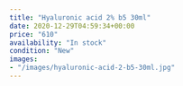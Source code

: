 ```yaml
---
title: "Hyaluronic acid 2% b5 30ml"
date: 2020-12-29T04:59:34+00:00
price: "610"
availability: "In stock"
condition: "New"
images:
- "/images/hyaluronic-acid-2-b5-30ml.jpg"
---
```


